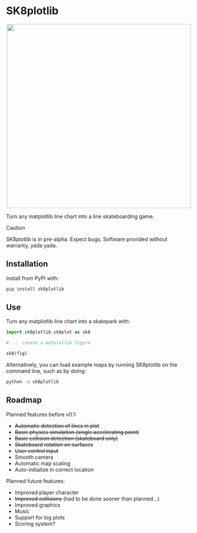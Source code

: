 # SK8plotlib

<p align="center">
<img src="https://github.com/user-attachments/assets/5d922753-74e5-4119-8ff5-de70ff55d4c8" width="500" />
</p>

Turn any matplotlib line chart into a line skateboarding game.

> [!CAUTION]
> SK8plotlib is in pre-alpha. Expect bugs. Software provided without warranty, yada yada.

## Installation

Install from PyPI with:

```bash
pip install sk8plotlib
```

## Use

Turn any matplotlib line chart into a skatepark with:

```python
import sk8plotlib.sk8plot as sk8

# ... create a matplotlib figure

sk8(fig)
```

Alternatively, you can load example maps by running SK8plotlib on the command line, such as by doing:

```bash
python -m sk8plotlib
```

## Roadmap

Planned features before v0.1:

- ~~Automatic detection of lines in plot~~
- ~~Basic physics simulation (single accelerating point)~~
- ~~Basic collision detection (skateboard only)~~
- ~~Skateboard rotation on surfaces~~
- ~~User control input~~
- Smooth camera
- Automatic map scaling
- Auto-initialize in correct location

Planned future features:

- Improved player character
- ~~Improved collisions~~ (had to be done sooner than planned...)
- Improved graphics
- Music
- Support for log plots
- Scoring system?
